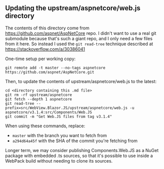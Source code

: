 ## Updating the upstream/aspnetcore/web.js directory

The contents of this directory come from https://github.com/aspnet/AspNetCore repo. I didn't want to use a real git submodule because that's such a giant repo, and I only need a few files from it here. So instead I used the `git read-tree` technique described at https://stackoverflow.com/a/30386041

One-time setup per working copy:

    git remote add -t master --no-tags aspnetcore https://github.com/aspnet/AspNetCore.git

Then, to update the contents of upstream/aspnetcore/web.js to the latest:

    cd <directory containing this .md file>
    git rm -rf upstream/aspnetcore
    git fetch --depth 1 aspnetcore
    git read-tree --prefix=src/WebView.Blazor.JS/upstream/aspnetcore/web.js -u aspnetcore/v3.1.4:src/Components/Web.JS
    git commit -m "Get Web.JS files from tag v3.1.4"

When using these commands, replace:

 * `master` with the branch you want to fetch from
 * `a294d64a45f` with the SHA of the commit you're fetching from

Longer term, we may consider publishing Components.Web.JS as a NuGet package
with embedded .ts sources, so that it's possible to use inside a WebPack build
without needing to clone its sources.
